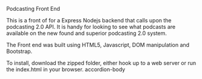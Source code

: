 Podcasting Front End

This is a front of for a Express Nodejs backend that calls upon the podcasting 2.0 API. It is handy for looking to see what podcasts are available on the new found and superior podcasting 2.0 system. 


The Front end was built using HTML5, Javascript, DOM manipulation and Bootstrap. 


To install, download the zipped folder, either hook up to a web server or run the index.html in your browser. accordion-body


